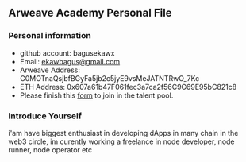 ## Arweave Academy Personal File

### Personal information

- github account: bagusekawx
- Email: ekawbagus@gmail.com
- Arweave Address: C0MOTnaQsjbfBGyFa5jb2c5jyE9vsMeJATNTRwO_7Kc
- ETH Address: 0x607a61b47F061fec3a7ca2f56C9C69E95bC821c8
- Please finish this [form](https://docs.google.com/forms/d/e/1FAIpQLSfWA5fIIcBgmRppm3jNz5vmf9Mai_QMVil-2pO4r7YKn_Zhtw/viewform?usp=sf_link) to join in the talent pool.

### Introduce Yourself
 i'am have biggest enthusiast in developing dApps in many chain in the web3 circle, im curently working a freelance in node developer, node runner, node operator etc
